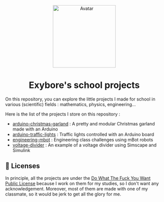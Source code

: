 <div align="center">
  <img src="https://exybore.becauseofprog.fr/img/avatar.jpg" width="200px" alt="Avatar"/>
  <h1>Exybore's school projects</h1>
</div>

On this repository, you can explore the little projects I made for school in various (scientific) fields : mathematics, physics, engineering...

Here is the list of the projects I store on this repository :

- [arduino-christmas-garland](./arduino-christmas-garland) : A pretty and modular Christmas garland made with an Arduino
- [arduino-traffic-lights](./arduino-traffic-lights) : Traffic lights controlled with an Arduino board
- [engineering-mbot](./engineering-mbot) : Engineering class challenges using mBot robots
- [voltage-divider](./voltage-divider) : An example of a voltage divider using Simscape and Simulink

## 🔐 Licenses

In principle, all the projects are under the [Do What The Fuck You Want Public License](http://www.wtfpl.net/) because I work on them for my studies, so I don't want any acknowledgement. Moreover, most of them are made with one of my classmate, so it would be jerk to get all the glory for me.
